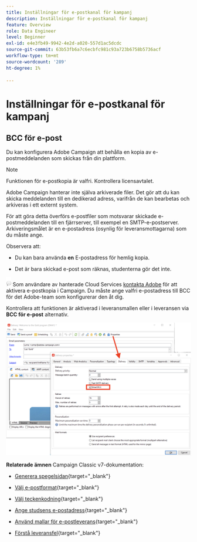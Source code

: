 ```yaml
---
title: Inställningar för e-postkanal för kampanj
description: Inställningar för e-postkanal för kampanj
feature: Overview
role: Data Engineer
level: Beginner
exl-id: e4e3fb49-9942-4e2d-a020-557d1ac5dcdc
source-git-commit: 63b53fb6a7c6ecbfc981c93a723b6758b5736acf
workflow-type: tm+mt
source-wordcount: '289'
ht-degree: 1%

---
```


# Inställningar för e-postkanal för kampanj

## BCC för e-post

Du kan konfigurera Adobe Campaign att behålla en kopia av e-postmeddelanden som skickas från din plattform.

>[!NOTE]
>Funktionen för e-postkopia är valfri. Kontrollera licensavtalet.

Adobe Campaign hanterar inte själva arkiverade filer. Det gör att du kan skicka meddelanden till en dedikerad adress, varifrån de kan bearbetas och arkiveras i ett externt system.

För att göra detta överförs e-postfiler som motsvarar skickade e-postmeddelanden till en fjärrserver, till exempel en SMTP-e-postserver. Arkiveringsmålet är en e-postadress (osynlig för leveransmottagarna) som du måste ange.

Observera att:

* Du kan bara använda **en** E-postadress för hemlig kopia.

* Det är bara skickad e-post som räknas, studenterna gör det inte.

![](../assets/do-not-localize/speech.png)  Som användare av hanterade Cloud Services [kontakta Adobe](../start/campaign-faq.md#support) för att aktivera e-postkopia i Campaign. Du måste ange valfri e-postadress till BCC för det Adobe-team som konfigurerar den åt dig.

Kontrollera att funktionen är aktiverad i leveransmallen eller i leveransen via **BCC för e-post** alternativ.

![](assets/email-bcc.png)


**Relaterade ämnen** Campaign Classic v7-dokumentation:


* [Generera spegelsidan](https://experienceleague.adobe.com/docs/campaign-classic/using/sending-messages/sending-emails/sending-an-email/email-parameters.html#generating-mirror-page){target=&quot;_blank&quot;}

* [Välj e-postformat](https://experienceleague.adobe.com/docs/campaign-classic/using/sending-messages/sending-emails/sending-an-email/email-parameters.html#selecting-message-formats){target=&quot;_blank&quot;}

* [Välj teckenkodning](https://experienceleague.adobe.com/docs/campaign-classic/using/sending-messages/sending-emails/sending-an-email/email-parameters.html#character-encoding){target=&quot;_blank&quot;}

* [Ange studsens e-postadress](https://experienceleague.adobe.com/docs/campaign-classic/using/sending-messages/sending-emails/sending-an-email/email-parameters.html#managing-bounce-emails){target=&quot;_blank&quot;}

* [Använd mallar för e-postleverans](https://experienceleague.adobe.com/docs/campaign-classic/using/sending-messages/using-delivery-templates/about-templates.html){target=&quot;_blank&quot;}

* [Förstå leveransfel](https://experienceleague.adobe.com/docs/campaign-classic/using/sending-messages/monitoring-deliveries/understanding-delivery-failures.html){target=&quot;_blank&quot;}

